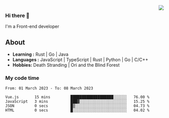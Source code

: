 <img align='right' src="https://github-readme-stats.vercel.app/api?username=strugglebak&show_icons=true">

### Hi there 👋

I'm a Front-end developer

## About

-  **Learning :** Rust | Go | Java
-  **Languages :** JavaScript | TypeScript | Rust | Python | Go | C/C++
-  **Hobbies:** Death Stranding | Ori and the Blind Forest

### My code time

<!--START_SECTION:waka-->

```text
From: 01 March 2023 - To: 08 March 2023

Vue.js       15 mins         ███████████████████░░░░░░   76.00 %
JavaScript   3 mins          ███▓░░░░░░░░░░░░░░░░░░░░░   15.25 %
JSON         0 secs          █▒░░░░░░░░░░░░░░░░░░░░░░░   04.73 %
HTML         0 secs          █░░░░░░░░░░░░░░░░░░░░░░░░   04.02 %
```

<!--END_SECTION:waka-->
